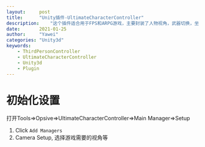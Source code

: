 ```yaml
---
layout:		post
title:		"Unity插件-UltimateCharacterController"
description:	"这个插件适合用于FPS和ARPG游戏，主要封装了人物视角，武器切换，坐骑，物体交互等常用功能"
date:		2021-01-25
author:		"Yawei"
categories: "Unity3d"
keywords:
	- ThirdPersonController
	- UltimateCharacterController
    - Unity3d
    - Plugin
---
```


# 初始化设置

打开Tools=>Opsive=>UltimateCharacterController=>Main Manager=>Setup

1. Click `Add Managers`
2. Camera Setup, 选择游戏需要的视角等
